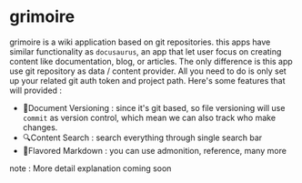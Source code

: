 # grimoire

grimoire is a wiki application based on git repositories. this apps have similar functionality as `docusaurus`, 
an app that let user focus on creating content like documentation, blog, or articles. The only difference is this app
use git repository as data / content provider. All you need to do is only set up your related git auth token and project path.
Here's some features that will provided :
- 📃Document Versioning : since it's git based, so file versioning will use `commit` as version control, which mean we can also track who make changes.
- 🔍Content Search : search everything through single search bar
- 🍨Flavored Markdown : you can use admonition, reference, many more


note : More detail explanation coming soon
